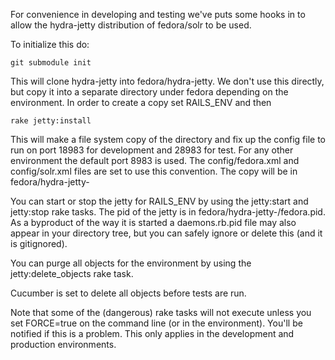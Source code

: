 For convenience in developing and testing we've puts some hooks in to allow the hydra-jetty distribution of
fedora/solr to be used.

To initialize this do:

    git submodule init

This will clone hydra-jetty into fedora/hydra-jetty. We don't use this directly, but copy it into a separate directory
under fedora depending on the environment. In order to create a copy set RAILS_ENV and then

    rake jetty:install


This will make a file system copy of the directory and fix up the config file to run on port 18983 for development
and 28983 for test. For any other environment the default port 8983 is used. The config/fedora.xml and config/solr.xml
files are set to use this convention. The copy will be in fedora/hydra-jetty-<env>


You can start or stop the jetty for RAILS_ENV by using the jetty:start and jetty:stop rake tasks. The pid of the jetty
 is in fedora/hydra-jetty-<env>/fedora.pid. As a byproduct of the way it is started a daemons.rb.pid file may also
 appear in your directory tree, but you can safely ignore or delete this (and it is gitignored).


You can purge all objects for the environment by using the jetty:delete_objects rake task.


Cucumber is set to delete all objects before tests are run.


Note that some of the (dangerous) rake tasks will not execute unless you set FORCE=true on the command line (or in the
environment). You'll be notified if this is a problem. This only applies in the development and production environments.